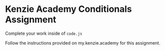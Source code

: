 # Kenzie Academy Conditionals Assignment

Complete your work inside of `code.js`

Follow the instructions provided on my.kenzie.academy for this assignment.

